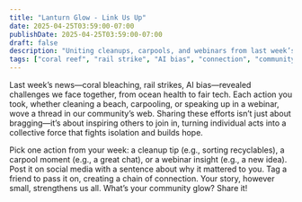 ```yaml
---
title: "Lanturn Glow - Link Us Up"
date: 2025-04-25T03:59:00-07:00
publishDate: 2025-04-25T03:59:00-07:00
draft: false
description: "Uniting cleanups, carpools, and webinars from last week’s news, share an action to strengthen community. Post your link to glow!"
tags: ["coral reef", "rail strike", "AI bias", "connection", "community", "cleanup", "carpooling", "webinar", "well-being"]
---
```


<!-- Glow: 1 action, 1 skill -->
<!-- Skill: Connection -->

Last week’s news—coral bleaching, rail strikes, AI bias—revealed challenges we face together, from ocean health to fair tech. Each action you took, whether cleaning a beach, carpooling, or speaking up in a webinar, wove a thread in our community’s web. Sharing these efforts isn’t just about bragging—it’s about inspiring others to join in, turning individual acts into a collective force that fights isolation and builds hope.

Pick one action from your week: a cleanup tip (e.g., sorting recyclables), a carpool moment (e.g., a great chat), or a webinar insight (e.g., a new idea). Post it on social media with a sentence about why it mattered to you. Tag a friend to pass it on, creating a chain of connection. Your story, however small, strengthens us all. What’s your community glow? Share it!